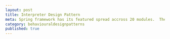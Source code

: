 ```yaml
---
layout: post
title: Interpreter Design Pattern
meta: Spring framework has its featured spread accross 20 modules.  These modules are grouped into 
category: behaviouraldesignpatterns
published: true
---
```

